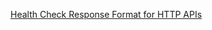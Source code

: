 [Health Check Response Format for HTTP APIs][github-rfc-healthcheck]

[github-rfc-healthcheck]: https://github.com/inadarei/rfc-healthcheck
